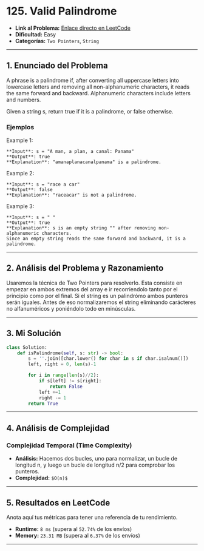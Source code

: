 # 125. Valid Palindrome

- **Link al Problema:** [Enlace directo en LeetCode](https://leetcode.com/problems/valid-palindrome/description/)
- **Dificultad:** Easy
- **Categorías:** `Two Pointers`, `String`

---

## 1. Enunciado del Problema

A phrase is a palindrome if, after converting all uppercase letters into lowercase letters and removing all non-alphanumeric characters, it reads the same forward and backward. Alphanumeric characters include letters and numbers.

Given a string s, return true if it is a palindrome, or false otherwise.

### Ejemplos

Example 1:

    **Input**: s = "A man, a plan, a canal: Panama"
    **Output**: true
    **Explanation**: "amanaplanacanalpanama" is a palindrome.

Example 2:

    **Input**: s = "race a car"
    **Output**: false
    **Explanation**: "raceacar" is not a palindrome.

Example 3:

    **Input**: s = " "
    **Output**: true
    **Explanation**: s is an empty string "" after removing non-alphanumeric characters.
    Since an empty string reads the same forward and backward, it is a palindrome.

---

## 2. Análisis del Problema y Razonamiento

Usaremos la técnica de Two Pointers para resolverlo. Esta consiste en empezar en ambos extremos del array e ir recorriendolo tanto por el principio como por el final. Si el string es un palindrómo ambos punteros serán iguales. Antes de eso normalizaremos el string eliminando carácteres no alfanuméricos y poniéndolo todo en minúsculas.

---

## 3. Mi Solución


```python
class Solution:
    def isPalindrome(self, s: str) -> bool:
        s = ''.join([char.lower() for char in s if char.isalnum()])
        left, right = 0, len(s)-1

        for i in range(len(s)//2):
            if s[left] != s[right]:
                return False
            left +=1
            right -= 1
        return True
```

---

## 4. Análisis de Complejidad


### Complejidad Temporal (Time Complexity)
- **Análisis:** Hacemos dos bucles, uno para normalizar, un bucle de longitud n, y luego un bucle de longitud n/2 para comprobar los punteros.
- **Complejidad:** `$O(n)$`

---

## 5. Resultados en LeetCode

Anota aquí tus métricas para tener una referencia de tu rendimiento.

- **Runtime:** `8 ms` (supera al `52.74%` de los envíos)
- **Memory:** `23.31 MB` (supera al `6.37%` de los envíos)


---



